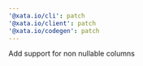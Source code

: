 ```yaml
---
'@xata.io/cli': patch
'@xata.io/client': patch
'@xata.io/codegen': patch
---
```


Add support for non nullable columns
